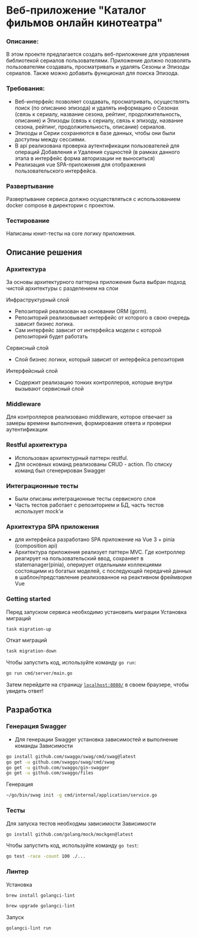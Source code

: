 # Веб-приложение "Каталог фильмов онлайн кинотеатра"

### Описание:
В этом проекте предлагается создать веб-приложение для управления библиотекой сериалов пользователями. Приложение должно позволять пользователям создавать, просматривать и удалять Сезоны и Эпизоды сериалов. Также можно добавить функционал для поиска Эпизода.

### Требования:
- Веб-интерфейс позволяет создавать, просматривать, осуществлять поиск (по описанию эпизода) и удалять информацию о Сезонах (связь к сериалу, название сезона, рейтинг, продолжительность, описание) и Эпизоды (связь к сериалу, связь к эпизоду, название сезона, рейтинг, продолжительность, описание) сериалов.
- Эпизоды и Серии сохраняются в базе данных, чтобы они были доступны между сессиями.
- В api реализована проверка аутентификации пользователей для операций Добавления и Удаления сущностей (в рамках данного этапа в интерфейс форма авторизации не выноситься)
- Реализация vue SPA-приложения для отображения пользовательского интерфейса.

### Развертывание
Развертывание сервиса должно осуществляться с использованием docker compose в директории с проектом.

### Тестирование
Написаны юнит-тесты на core логику приложения.

## Описание решения
### Архитектура
За основы архитектурного паттерна приложения была выбран подход чистой архитектуры с разделением на слои

Инфраструктурный слой 
- Репозиторий реализован на основании ORM (gorm).
- Репозиторий реализовывает интерфейс от которого в свою очередь зависит бизнес логика. 
- Сам интерфейс зависит от интерфейса модели с которой репозиторий будет работать

Сервисный слой
- Слой бизнес логики, который зависит от интерфейса репозитория

Интерфейсный слой 
- Содержит реализацию тонких контроллеров, которые внутри вызывают сервисный слой
### Middleware
Для контроллеров реализовано middleware, которое отвечает за замеры времени выполнения, формирования ответа и проверки аутентификации

### Restful архитектура
- Использован архитектурный паттерн restful.
- Для основных команд реализованы CRUD - action. По списку команд был сгенерирован Swagger

### Интеграционные тесты
- Были описаны интеграционные тесты сервисного слоя
- Часть тестов работает с репозиторием и БД, часть тестов использует mock'и

### Архитектура SPA приложения
- для интерфейса разработано SPA приложение на Vue 3 + pinia (composition api)
- Архитектура приложения реализует паттерн MVC.
Где контроллер реагирует на пользовательский ввод, сохраняет в statemanager(pinia), оперирует отдельными коллекциями состоящими из богатых моделей, 
с последующей передачей данных в шаблон/представление реализованное на реактивном фреймворке Vue

### Getting started
Перед запуском сервиса необходимо установить миграции
Установка миграций
```sh
task migration-up
```
Откат миграций
```sh
task migration-down
```

Чтобы запустить код, используйте команду `go run`:

```sh
go run cmd/server/main.go
```

Затем перейдите на страницу [`localhost:8080/`](http://localhost:8080/) в своем браузере, чтобы увидеть ответ!

## Разработка
### Генерация Swagger
- Для генерации Swagger установка зависимостей и выполнение команды
Зависимости
```sh
go install github.com/swaggo/swag/cmd/swag@latest
go get -u github.com/swaggo/swag/cmd/swag  
go get -u github.com/swaggo/gin-swagger
go get -u github.com/swaggo/files
```
Генерация
```sh
~/go/bin/swag init -g cmd/internal/application/service.go   
```
### Тесты
Для запуска тестов необходмы зависимости
Зависимости
```sh
go install github.com/golang/mock/mockgen@latest
```
Чтобы запустить код, используйте команду `go test`:
```sh
go test -race -count 100 ./...
```
### Линтер
Установка
```sh
brew install golangci-lint
```
```sh
brew upgrade golangci-lint
```
Запуск
```sh
golangci-lint run 
```